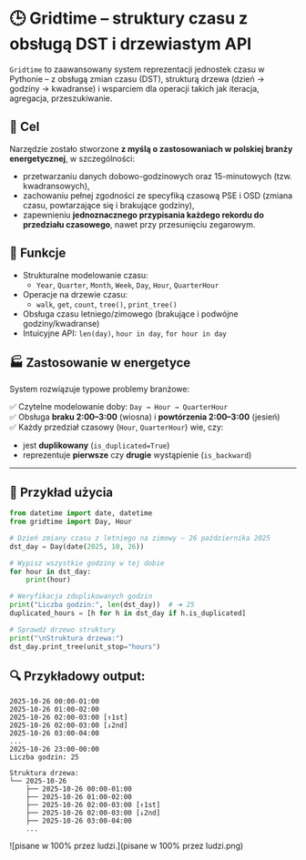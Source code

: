 # 🕒 Gridtime – struktury czasu z obsługą DST i drzewiastym API

`Gridtime` to zaawansowany system reprezentacji jednostek czasu w Pythonie – z obsługą zmian czasu (DST), strukturą drzewa (dzień → godziny → kwadranse) i wsparciem dla operacji takich jak iteracja, agregacja, przeszukiwanie.

## 🎯 Cel

Narzędzie zostało stworzone **z myślą o zastosowaniach w polskiej branży energetycznej**, w szczególności:

- przetwarzaniu danych dobowo-godzinowych oraz 15-minutowych (tzw. kwadransowych),
- zachowaniu pełnej zgodności ze specyfiką czasową PSE i OSD (zmiana czasu, powtarzające się i brakujące godziny),
- zapewnieniu **jednoznacznego przypisania każdego rekordu do przedziału czasowego**, nawet przy przesunięciu zegarowym.

## 🚀 Funkcje

- Strukturalne modelowanie czasu:
  - `Year`, `Quarter`, `Month`, `Week`, `Day`, `Hour`, `QuarterHour`
- Operacje na drzewie czasu:
  - `walk`, `get`, `count`, `tree()`, `print_tree()`
- Obsługa czasu letniego/zimowego (brakujące i podwójne godziny/kwadranse)
- Intuicyjne API: `len(day)`, `hour in day`, `for hour in day`

## 🏭 Zastosowanie w energetyce

System rozwiązuje typowe problemy branżowe:

✅ Czytelne modelowanie doby: `Day → Hour → QuarterHour`  
✅ Obsługa **braku 2:00–3:00** (wiosna) i **powtórzenia 2:00–3:00** (jesień)  
✅ Każdy przedział czasowy (`Hour`, `QuarterHour`) wie, czy:
- jest **duplikowany** (`is_duplicated=True`)
- reprezentuje **pierwsze** czy **drugie** wystąpienie (`is_backward`)

---

## 🧪 Przykład użycia

```python
from datetime import date, datetime
from gridtime import Day, Hour

# Dzień zmiany czasu z letniego na zimowy – 26 października 2025
dst_day = Day(date(2025, 10, 26))

# Wypisz wszystkie godziny w tej dobie
for hour in dst_day:
    print(hour)

# Weryfikacja zduplikowanych godzin
print("Liczba godzin:", len(dst_day))  # ➜ 25
duplicated_hours = [h for h in dst_day if h.is_duplicated]

# Sprawdź drzewo struktury
print("\nStruktura drzewa:")
dst_day.print_tree(unit_stop="hours")
```
## 🔍 Przykładowy output:
```
2025-10-26 00:00-01:00
2025-10-26 01:00-02:00
2025-10-26 02:00-03:00 [↑1st]
2025-10-26 02:00-03:00 [↓2nd]
2025-10-26 03:00-04:00
...
2025-10-26 23:00-00:00
Liczba godzin: 25

Struktura drzewa:
└── 2025-10-26
    ├── 2025-10-26 00:00-01:00
    ├── 2025-10-26 01:00-02:00
    ├── 2025-10-26 02:00-03:00 [↑1st]
    ├── 2025-10-26 02:00-03:00 [↓2nd]
    ├── 2025-10-26 03:00-04:00
    ...
```

![pisane w 100% przez ludzi.](pisane w 100% przez ludzi.png)